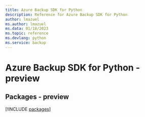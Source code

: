 ```yaml
---
title: Azure Backup SDK for Python
description: Reference for Azure Backup SDK for Python
author: lmazuel
ms.author: lmazuel
ms.data: 01/18/2023
ms.topic: reference
ms.devlang: python
ms.service: backup
---
```

# Azure Backup SDK for Python - preview
## Packages - preview
[!INCLUDE [packages](backup-index.md)]